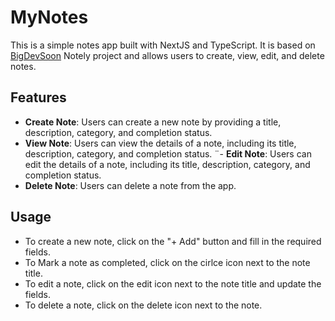 # MyNotes

This is a simple notes app built with NextJS and TypeScript. It is based on <a href="https://app.bigdevsoon.me/projects">BigDevSoon</a> Notely project and allows users to create, view, edit, and delete notes.

## Features
- **Create Note**: Users can create a new note by providing a title, description, category, and completion status.
- **View Note**: Users can view the details of a note, including its title, description, category, and completion status.
¨- **Edit Note**: Users can edit the details of a note, including its title, description, category, and completion status.
- **Delete Note**: Users can delete a note from the app.

## Usage
- To create a new note, click on the "+ Add" button and fill in the required fields.
- To Mark a note as completed, click on the cirlce icon next to the note title.
- To edit a note, click on the edit icon next to the note title and update the fields.
- To delete a note, click on the delete icon next to the note.